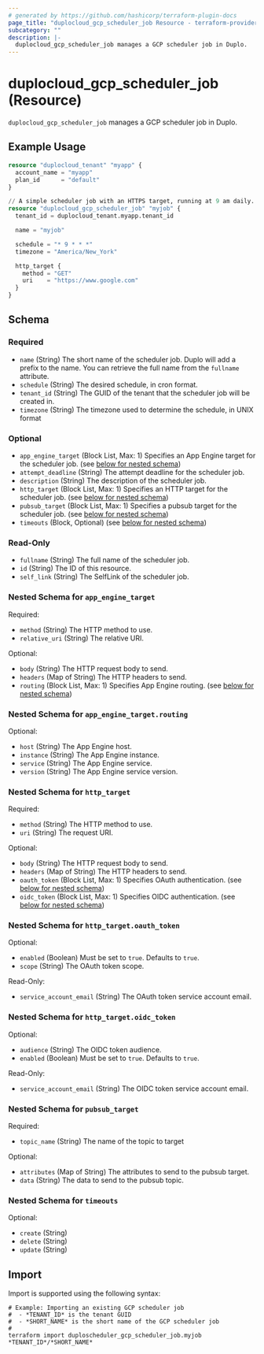 ```yaml
---
# generated by https://github.com/hashicorp/terraform-plugin-docs
page_title: "duplocloud_gcp_scheduler_job Resource - terraform-provider-duplocloud"
subcategory: ""
description: |-
  duplocloud_gcp_scheduler_job manages a GCP scheduler job in Duplo.
---
```


# duplocloud_gcp_scheduler_job (Resource)

`duplocloud_gcp_scheduler_job` manages a GCP scheduler job in Duplo.

## Example Usage

```terraform
resource "duplocloud_tenant" "myapp" {
  account_name = "myapp"
  plan_id      = "default"
}

// A simple scheduler job with an HTTPS target, running at 9 am daily.
resource "duplocloud_gcp_scheduler_job" "myjob" {
  tenant_id = duplocloud_tenant.myapp.tenant_id

  name = "myjob"

  schedule = "* 9 * * *"
  timezone = "America/New_York"

  http_target {
    method = "GET"
    uri    = "https://www.google.com"
  }
}
```

<!-- schema generated by tfplugindocs -->
## Schema

### Required

- `name` (String) The short name of the scheduler job.  Duplo will add a prefix to the name.  You can retrieve the full name from the `fullname` attribute.
- `schedule` (String) The desired schedule, in cron format.
- `tenant_id` (String) The GUID of the tenant that the scheduler job will be created in.
- `timezone` (String) The timezone used to determine the schedule, in UNIX format

### Optional

- `app_engine_target` (Block List, Max: 1) Specifies an App Engine target for the scheduler job. (see [below for nested schema](#nestedblock--app_engine_target))
- `attempt_deadline` (String) The attempt deadline for the scheduler job.
- `description` (String) The description of the scheduler job.
- `http_target` (Block List, Max: 1) Specifies an HTTP target for the scheduler job. (see [below for nested schema](#nestedblock--http_target))
- `pubsub_target` (Block List, Max: 1) Specifies a pubsub target for the scheduler job. (see [below for nested schema](#nestedblock--pubsub_target))
- `timeouts` (Block, Optional) (see [below for nested schema](#nestedblock--timeouts))

### Read-Only

- `fullname` (String) The full name of the scheduler job.
- `id` (String) The ID of this resource.
- `self_link` (String) The SelfLink of the scheduler job.

<a id="nestedblock--app_engine_target"></a>
### Nested Schema for `app_engine_target`

Required:

- `method` (String) The HTTP method to use.
- `relative_uri` (String) The relative URI.

Optional:

- `body` (String) The HTTP request body to send.
- `headers` (Map of String) The HTTP headers to send.
- `routing` (Block List, Max: 1) Specifies App Engine routing. (see [below for nested schema](#nestedblock--app_engine_target--routing))

<a id="nestedblock--app_engine_target--routing"></a>
### Nested Schema for `app_engine_target.routing`

Optional:

- `host` (String) The App Engine host.
- `instance` (String) The App Engine instance.
- `service` (String) The App Engine service.
- `version` (String) The App Engine service version.



<a id="nestedblock--http_target"></a>
### Nested Schema for `http_target`

Required:

- `method` (String) The HTTP method to use.
- `uri` (String) The request URI.

Optional:

- `body` (String) The HTTP request body to send.
- `headers` (Map of String) The HTTP headers to send.
- `oauth_token` (Block List, Max: 1) Specifies OAuth authentication. (see [below for nested schema](#nestedblock--http_target--oauth_token))
- `oidc_token` (Block List, Max: 1) Specifies OIDC authentication. (see [below for nested schema](#nestedblock--http_target--oidc_token))

<a id="nestedblock--http_target--oauth_token"></a>
### Nested Schema for `http_target.oauth_token`

Optional:

- `enabled` (Boolean) Must be set to `true`. Defaults to `true`.
- `scope` (String) The OAuth token scope.

Read-Only:

- `service_account_email` (String) The OAuth token service account email.


<a id="nestedblock--http_target--oidc_token"></a>
### Nested Schema for `http_target.oidc_token`

Optional:

- `audience` (String) The OIDC token audience.
- `enabled` (Boolean) Must be set to `true`. Defaults to `true`.

Read-Only:

- `service_account_email` (String) The OIDC token service account email.



<a id="nestedblock--pubsub_target"></a>
### Nested Schema for `pubsub_target`

Required:

- `topic_name` (String) The name of the topic to target

Optional:

- `attributes` (Map of String) The attributes to send to the pubsub target.
- `data` (String) The data to send to the pubsub topic.


<a id="nestedblock--timeouts"></a>
### Nested Schema for `timeouts`

Optional:

- `create` (String)
- `delete` (String)
- `update` (String)

## Import

Import is supported using the following syntax:

```shell
# Example: Importing an existing GCP scheduler job
#  - *TENANT_ID* is the tenant GUID
#  - *SHORT_NAME* is the short name of the GCP scheduler job
#
terraform import duploscheduler_gcp_scheduler_job.myjob *TENANT_ID*/*SHORT_NAME*
```
